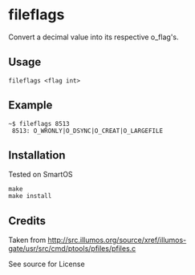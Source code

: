 fileflags
=========

Convert a decimal value into its respective o_flag's.

Usage
-----

    fileflags <flag int>

Example
-------

    ~$ fileflags 8513
     8513: O_WRONLY|O_DSYNC|O_CREAT|O_LARGEFILE

Installation
------------

Tested on SmartOS

    make
    make install

Credits
-------

Taken from http://src.illumos.org/source/xref/illumos-gate/usr/src/cmd/ptools/pfiles/pfiles.c

See source for License
